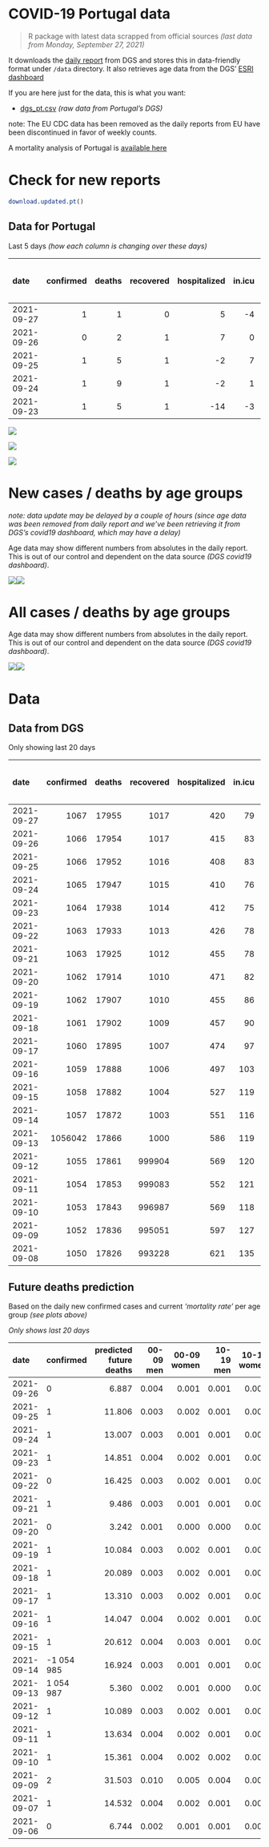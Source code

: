 COVID-19 Portugal data
================

> R package with latest data scrapped from official sources *(last data
> from Monday, September 27, 2021)*

It downloads the [daily
report](https://covid19.min-saude.pt/relatorio-de-situacao/) from DGS
and stores this in data-friendly format under `/data` directory. It also
retrieves age data from the DGS’ [ESRI
dashboard](https://covid19.min-saude.pt/ponto-de-situacao-atual-em-portugal/)

If you are here just for the data, this is what you want:

-   [dgs\_pt.csv](raw/master/data/dgs_pt.csv) *(raw data from Portugal’s
    DGS)*

note: The EU CDC data has been removed as the daily reports from EU have
been discontinued in favor of weekly counts.

A mortality analysis of Portugal is [available
here](https://averissimo.github.io/covid19-analysis/mortality.html)

# Check for new reports

``` r
download.updated.pt()
```

## Data for Portugal

Last 5 days *(how each column is changing over these days)*

| date       | confirmed | deaths | recovered | hospitalized | in.icu | first vaccine | second vaccine | confirmed m 00-09 | confirmed w 00-09 | confirmed m 10-19 | confirmed w 10-19 | confirmed m 20-29 | confirmed w 20-29 | confirmed m 30-39 | confirmed w 30-39 | confirmed m 40-49 | confirmed w 40-49 | confirmed m 50-59 | confirmed w 50-59 | confirmed m 60-69 | confirmed w 60-69 | confirmed m 70-79 | confirmed w 70-79 | confirmed m 80+ | confirmed w 80+ | death m 00-09 | death w 00-09 | death m 10-19 | death w 10-19 | death m 20-29 | death w 20-29 | death m 30-39 | death w 30-39 | death m 40-49 | death w 40-49 | death m 50-59 | death w 50-59 | death m 60-69 | death w 60-69 | death m 70-79 | death w 70-79 | death m 80+ | death w 80+ |
|:-----------|----------:|-------:|----------:|-------------:|-------:|--------------:|---------------:|------------------:|------------------:|------------------:|------------------:|------------------:|------------------:|------------------:|------------------:|------------------:|------------------:|------------------:|------------------:|------------------:|------------------:|------------------:|------------------:|----------------:|----------------:|--------------:|--------------:|--------------:|--------------:|--------------:|--------------:|--------------:|--------------:|--------------:|--------------:|--------------:|--------------:|--------------:|--------------:|--------------:|--------------:|------------:|------------:|
| 2021-09-27 |         1 |      1 |         0 |            5 |     -4 |          1675 |           4863 |                NA |                NA |                NA |                NA |                NA |                NA |                NA |                NA |                NA |                NA |                NA |                NA |                NA |                NA |                NA |                NA |              NA |              NA |            NA |            NA |            NA |            NA |            NA |            NA |            NA |            NA |            NA |            NA |            NA |            NA |            NA |            NA |            NA |            NA |          NA |          NA |
| 2021-09-26 |         0 |      2 |         1 |            7 |      0 |            NA |             NA |                65 |                42 |                34 |                64 |                35 |                31 |                39 |                38 |                41 |                34 |                36 |                34 |                21 |                26 |                13 |                21 |               9 |              15 |             0 |             0 |             0 |             0 |             0 |             0 |             0 |             0 |             0 |             0 |             0 |             0 |             0 |             0 |             0 |             1 |           1 |           0 |
| 2021-09-25 |         1 |      5 |         1 |           -2 |      7 |            NA |             NA |                49 |                59 |                51 |                42 |                51 |                37 |                52 |                45 |                48 |                45 |                38 |                36 |                36 |                25 |                20 |                32 |              13 |              36 |             0 |             0 |             0 |             0 |             0 |             0 |             0 |             0 |             0 |             0 |             0 |             0 |             0 |             0 |             0 |             0 |           2 |           3 |
| 2021-09-24 |         1 |      9 |         1 |           -2 |      1 |          6491 |           9440 |                52 |                40 |                48 |                44 |                51 |                44 |                48 |                56 |                38 |                46 |                44 |                74 |                26 |                48 |                24 |                27 |              19 |              34 |             0 |             0 |             0 |             0 |             0 |             0 |             0 |             0 |             0 |             1 |             0 |             0 |             0 |             0 |             2 |             1 |           1 |           4 |
| 2021-09-23 |         1 |      5 |         1 |          -14 |     -3 |          6177 |          13302 |                67 |                61 |                49 |                59 |                69 |                43 |                53 |                71 |                46 |                65 |                49 |                50 |                41 |                35 |                36 |                32 |              15 |              44 |             0 |             0 |             0 |             0 |             0 |             0 |             0 |             0 |             0 |             0 |             0 |             0 |             0 |             2 |             0 |             0 |           1 |           2 |

![](README_files/figure-gfm/totals-1.svg)<!-- -->

![](README_files/figure-gfm/differential-1.svg)<!-- -->

![](README_files/figure-gfm/differential_7days-1.svg)<!-- -->

# New cases / deaths by age groups

*note: data update may be delayed by a couple of hours (since age data
was been removed from daily report and we’ve been retrieving it from
DGS’s covid19 dashboard, which may have a delay)*

Age data may show different numbers from absolutes in the daily report.
This is out of our control and dependent on the data source *(DGS
covid19 dashboard)*.

![](README_files/figure-gfm/new_cases_deaths-1.svg)<!-- -->![](README_files/figure-gfm/new_cases_deaths-2.svg)<!-- -->

# All cases / deaths by age groups

Age data may show different numbers from absolutes in the daily report.
This is out of our control and dependent on the data source *(DGS
covid19 dashboard)*.

![](README_files/figure-gfm/total_cases_deaths-1.svg)<!-- -->![](README_files/figure-gfm/total_cases_deaths-2.svg)<!-- -->

# Data

## Data from DGS

Only showing last 20 days

| date       | confirmed | deaths | recovered | hospitalized | in.icu | confirmed m 00-09 | confirmed w 00-09 | confirmed m 10-19 | confirmed w 10-19 | confirmed m 20-29 | confirmed w 20-29 | confirmed m 30-39 | confirmed w 30-39 | confirmed m 40-49 | confirmed w 40-49 | confirmed m 50-59 | confirmed w 50-59 | confirmed m 60-69 | confirmed w 60-69 | confirmed m 70-79 | confirmed w 70-79 | confirmed m 80+ | confirmed w 80+ | death m 00-09 | death w 00-09 | death m 10-19 | death w 10-19 | death m 20-29 | death w 20-29 | death m 30-39 | death w 30-39 | death m 40-49 | death w 40-49 | death m 50-59 | death w 50-59 | death m 60-69 | death w 60-69 | death m 70-79 | death w 70-79 | death m 80+ | death w 80+ | first vaccine | second vaccine |
|:-----------|----------:|-------:|----------:|-------------:|-------:|------------------:|------------------:|------------------:|------------------:|------------------:|------------------:|------------------:|------------------:|------------------:|------------------:|------------------:|------------------:|------------------:|------------------:|------------------:|------------------:|----------------:|----------------:|--------------:|--------------:|--------------:|--------------:|--------------:|--------------:|--------------:|--------------:|--------------:|--------------:|--------------:|--------------:|--------------:|--------------:|--------------:|--------------:|------------:|------------:|--------------:|---------------:|
| 2021-09-27 |      1067 |  17955 |      1017 |          420 |     79 |                NA |                NA |                NA |                NA |                NA |                NA |                NA |                NA |                NA |                NA |                NA |                NA |                NA |                NA |                NA |                NA |              NA |              NA |            NA |            NA |            NA |            NA |            NA |            NA |            NA |            NA |            NA |            NA |            NA |            NA |            NA |            NA |            NA |            NA |          NA |          NA |       8532169 |        6680104 |
| 2021-09-26 |      1066 |  17954 |      1017 |          415 |     83 |             33479 |             32210 |             57167 |             57450 |             84578 |             88954 |             73929 |             83278 |             76820 |             94577 |             64585 |             81220 |             47109 |             51678 |             29859 |             33580 |           25348 |           50392 |             2 |             1 |             1 |             1 |             8 |             5 |            26 |            20 |           109 |            68 |           365 |           157 |          1133 |           502 |          2401 |          1445 |        5369 |        6341 |       8530494 |        6675241 |
| 2021-09-25 |      1066 |  17952 |      1016 |          408 |     83 |             33414 |             32168 |             57133 |             57386 |             84543 |             88923 |             73890 |             83240 |             76779 |             94543 |             64549 |             81186 |             47088 |             51652 |             29846 |             33559 |           25339 |           50377 |             2 |             1 |             1 |             1 |             8 |             5 |            26 |            20 |           109 |            68 |           365 |           157 |          1133 |           502 |          2401 |          1444 |        5368 |        6341 |            NA |             NA |
| 2021-09-24 |      1065 |  17947 |      1015 |          410 |     76 |             33365 |             32109 |             57082 |             57344 |             84492 |             88886 |             73838 |             83195 |             76731 |             94498 |             64511 |             81150 |             47052 |             51627 |             29826 |             33527 |           25326 |           50341 |             2 |             1 |             1 |             1 |             8 |             5 |            26 |            20 |           109 |            68 |           365 |           157 |          1133 |           502 |          2401 |          1444 |        5366 |        6338 |       8519067 |        6646737 |
| 2021-09-23 |      1064 |  17938 |      1014 |          412 |     75 |             33313 |             32069 |             57034 |             57300 |             84441 |             88842 |             73790 |             83139 |             76693 |             94452 |             64467 |             81076 |             47026 |             51579 |             29802 |             33500 |           25307 |           50307 |             2 |             1 |             1 |             1 |             8 |             5 |            26 |            20 |           109 |            67 |           365 |           157 |          1133 |           502 |          2399 |          1443 |        5365 |        6334 |       8512576 |        6637297 |
| 2021-09-22 |      1063 |  17933 |      1013 |          426 |     78 |             33246 |             32008 |             56985 |             57241 |             84372 |             88799 |             73737 |             83068 |             76647 |             94387 |             64418 |             81026 |             46985 |             51544 |             29766 |             33468 |           25292 |           50263 |             2 |             1 |             1 |             1 |             8 |             5 |            26 |            20 |           109 |            67 |           365 |           157 |          1133 |           500 |          2399 |          1443 |        5364 |        6332 |       8506399 |        6623995 |
| 2021-09-21 |      1063 |  17925 |      1012 |          455 |     78 |             33196 |             31958 |             56932 |             57189 |             84300 |             88751 |             73684 |             83000 |             76589 |             94323 |             64361 |             80959 |             46950 |             51508 |             29729 |             33436 |           25265 |           50227 |             2 |             1 |             1 |             1 |             8 |             5 |            26 |            20 |           109 |            67 |           365 |           156 |          1133 |           500 |          2398 |          1442 |        5361 |        6330 |       8500165 |        6605082 |
| 2021-09-20 |      1062 |  17914 |      1010 |          471 |     82 |             33144 |             31916 |             56887 |             57153 |             84223 |             88708 |             73621 |             82939 |             76533 |             94252 |             64316 |             80913 |             46921 |             51468 |             29710 |             33411 |           25252 |           50207 |             2 |             1 |             1 |             1 |             8 |             5 |            26 |            20 |           109 |            67 |           364 |           156 |          1132 |           500 |          2397 |          1441 |        5356 |        6328 |            NA |             NA |
| 2021-09-19 |      1062 |  17907 |      1010 |          455 |     86 |             33125 |             31903 |             56880 |             57146 |             84196 |             88691 |             73590 |             82917 |             76504 |             94234 |             64306 |             80901 |             46905 |             51455 |             29698 |             33400 |           25249 |           50203 |             2 |             1 |             1 |             1 |             8 |             5 |            26 |            20 |           109 |            67 |           363 |           156 |          1131 |           499 |          2396 |          1441 |        5356 |        6325 |            NA |             NA |
| 2021-09-18 |      1061 |  17902 |      1009 |          457 |     90 |             33068 |             31850 |             56838 |             57117 |             84144 |             88655 |             73548 |             82869 |             76465 |             94181 |             64271 |             80855 |             46871 |             51422 |             29675 |             33382 |           25236 |           50178 |             2 |             1 |             1 |             1 |             8 |             5 |            26 |            20 |           109 |            67 |           363 |           156 |          1131 |           499 |          2395 |          1439 |        5355 |        6324 |            NA |             NA |
| 2021-09-17 |      1060 |  17895 |      1007 |          474 |     97 |             33023 |             31787 |             56791 |             57076 |             84075 |             88579 |             73476 |             82813 |             76419 |             94124 |             64235 |             80781 |             46822 |             51369 |             29643 |             33352 |           25209 |           50112 |             2 |             1 |             1 |             1 |             8 |             5 |            26 |            20 |           109 |            67 |           362 |           156 |          1129 |           499 |          2394 |          1438 |        5354 |        6323 |            NA |             NA |
| 2021-09-16 |      1059 |  17888 |      1006 |          497 |    103 |             32977 |             31729 |             56736 |             57015 |             83990 |             88521 |             73414 |             82740 |             76353 |             94029 |             64182 |             80686 |             46779 |             51319 |             29616 |             33309 |           25200 |           50071 |             2 |             1 |             1 |             1 |             8 |             5 |            26 |            20 |           108 |            67 |           361 |           156 |          1128 |           499 |          2393 |          1438 |        5352 |        6322 |            NA |             NA |
| 2021-09-15 |      1058 |  17882 |      1004 |          527 |    119 |             32909 |             31680 |             56673 |             56964 |             83914 |             88452 |             73342 |             82672 |             76291 |             93933 |             64112 |             80581 |             46730 |             51263 |             29587 |             33275 |           25182 |           50040 |             2 |             1 |             1 |             1 |             8 |             5 |            26 |            20 |           108 |            67 |           360 |           156 |          1128 |           499 |          2393 |          1438 |        5348 |        6321 |            NA |             NA |
| 2021-09-14 |      1057 |  17872 |      1003 |          551 |    116 |             32844 |             31591 |             56603 |             56917 |             83825 |             88352 |             73267 |             82583 |             76220 |             93838 |             64036 |             80485 |             46677 |             51193 |             29550 |             33236 |           25152 |           49986 |             2 |             1 |             1 |             1 |             8 |             5 |            26 |            20 |           108 |            67 |           358 |           155 |          1128 |           499 |          2391 |          1438 |        5344 |        6320 |       8451444 |        6371076 |
| 2021-09-13 |   1056042 |  17866 |      1000 |          586 |    119 |             32802 |             31560 |             56539 |             56863 |             83727 |             88277 |             73188 |             82506 |             76159 |             93745 |             63971 |             80411 |             46633 |             51129 |             29524 |             33199 |           25127 |           49942 |             2 |             1 |             1 |             1 |             8 |             5 |            26 |            20 |           107 |            67 |           358 |           155 |          1128 |           499 |          2391 |          1436 |        5343 |        6318 |       8441603 |        6325476 |
| 2021-09-12 |      1055 |  17861 |    999904 |          569 |    120 |             32763 |             31537 |             56511 |             56836 |             83693 |             88243 |             73154 |             82464 |             76129 |             93710 |             63946 |             80387 |             46615 |             51102 |             29509 |             33192 |           25117 |           49936 |             2 |             1 |             1 |             1 |             8 |             5 |            26 |            20 |           107 |            67 |           358 |           155 |          1127 |           499 |          2390 |          1436 |        5342 |        6316 |       8436183 |        6293193 |
| 2021-09-11 |      1054 |  17853 |    999083 |          552 |    121 |             32715 |             31481 |             56452 |             56787 |             83601 |             88165 |             73088 |             82407 |             76060 |             93646 |             63897 |             80319 |             46577 |             51065 |             29491 |             33164 |           25108 |           49907 |             2 |             1 |             1 |             1 |             8 |             5 |            26 |            20 |           107 |            67 |           358 |           155 |          1127 |           498 |          2389 |          1435 |        5341 |        6312 |       8426360 |        6177334 |
| 2021-09-10 |      1053 |  17843 |    996987 |          569 |    118 |             32648 |             31408 |             56373 |             56715 |             83478 |             88038 |             73003 |             82323 |             75991 |             93554 |             63839 |             80234 |             46533 |             51009 |             29462 |             33131 |           25089 |           49879 |             2 |             1 |             1 |             1 |             8 |             5 |            26 |            20 |           106 |            67 |           358 |           155 |          1127 |           498 |          2386 |          1435 |        5337 |        6310 |       8415358 |        6147472 |
| 2021-09-09 |      1052 |  17836 |    995051 |          597 |    127 |             32584 |             31341 |             56266 |             56619 |             83348 |             87919 |             72890 |             82243 |             75903 |             93449 |             63784 |             80157 |             46490 |             50954 |             29426 |             33097 |           25067 |           49847 |             2 |             1 |             1 |             1 |             8 |             5 |            26 |            20 |           106 |            67 |           358 |           154 |          1126 |           498 |          2385 |          1433 |        5337 |        6308 |       8403582 |        6117667 |
| 2021-09-08 |      1050 |  17826 |    993228 |          621 |    135 |                NA |                NA |                NA |                NA |                NA |                NA |                NA |                NA |                NA |                NA |                NA |                NA |                NA |                NA |                NA |                NA |              NA |              NA |            NA |            NA |            NA |            NA |            NA |            NA |            NA |            NA |            NA |            NA |            NA |            NA |            NA |            NA |            NA |            NA |          NA |          NA |       8393677 |        6086746 |

## Future deaths prediction

Based on the daily new confirmed cases and current *‘mortality rate’*
per age group *(see plots above)*

*Only shows last 20 days*

| date       | confirmed  | predicted future deaths | 00-09 men | 00-09 women | 10-19 men | 10-19 women | 20-29 men | 20-29 women | 30-39 men | 30-39 women | 40-49 men | 40-49 women | 50-59 men | 50-59 women | 60-69 men | 60-69 women | 70-79 men | 70-79 women | 80+ men | 80+ women |
|:-----------|:-----------|------------------------:|----------:|------------:|----------:|------------:|----------:|------------:|----------:|------------:|----------:|------------:|----------:|------------:|----------:|------------:|----------:|------------:|--------:|----------:|
| 2021-09-26 | 0          |                   6.887 |     0.004 |       0.001 |     0.001 |       0.001 |     0.003 |       0.002 |     0.014 |       0.009 |     0.058 |       0.024 |     0.203 |       0.066 |     0.505 |       0.253 |     1.045 |       0.904 |   1.906 |     1.888 |
| 2021-09-25 | 1          |                  11.806 |     0.003 |       0.002 |     0.001 |       0.001 |     0.005 |       0.002 |     0.018 |       0.011 |     0.068 |       0.032 |     0.215 |       0.070 |     0.866 |       0.243 |     1.608 |       1.377 |   2.754 |     4.530 |
| 2021-09-24 | 1          |                  13.007 |     0.003 |       0.001 |     0.001 |       0.001 |     0.005 |       0.002 |     0.017 |       0.013 |     0.054 |       0.033 |     0.249 |       0.143 |     0.625 |       0.466 |     1.930 |       1.162 |   4.024 |     4.278 |
| 2021-09-23 | 1          |                  14.851 |     0.004 |       0.002 |     0.001 |       0.001 |     0.007 |       0.002 |     0.019 |       0.017 |     0.065 |       0.047 |     0.277 |       0.097 |     0.986 |       0.340 |     2.895 |       1.377 |   3.177 |     5.537 |
| 2021-09-22 | 0          |                  16.425 |     0.003 |       0.002 |     0.001 |       0.001 |     0.007 |       0.003 |     0.019 |       0.016 |     0.082 |       0.046 |     0.322 |       0.130 |     0.842 |       0.350 |     2.975 |       1.377 |   5.719 |     4.530 |
| 2021-09-21 | 1          |                   9.486 |     0.003 |       0.001 |     0.001 |       0.001 |     0.007 |       0.002 |     0.022 |       0.015 |     0.079 |       0.051 |     0.254 |       0.089 |     0.697 |       0.389 |     1.528 |       1.076 |   2.754 |     2.517 |
| 2021-09-20 | 0          |                   3.242 |     0.001 |       0.000 |     0.000 |       0.000 |     0.003 |       0.001 |     0.011 |       0.005 |     0.041 |       0.013 |     0.057 |       0.023 |     0.385 |       0.126 |     0.965 |       0.473 |   0.635 |     0.503 |
| 2021-09-19 | 1          |                  10.084 |     0.003 |       0.002 |     0.001 |       0.001 |     0.005 |       0.002 |     0.015 |       0.012 |     0.055 |       0.038 |     0.198 |       0.089 |     0.818 |       0.321 |     1.849 |       0.775 |   2.754 |     3.146 |
| 2021-09-18 | 1          |                  20.089 |     0.003 |       0.002 |     0.001 |       0.001 |     0.007 |       0.004 |     0.025 |       0.013 |     0.065 |       0.041 |     0.203 |       0.143 |     1.178 |       0.515 |     2.573 |       1.291 |   5.719 |     8.305 |
| 2021-09-17 | 1          |                  13.310 |     0.003 |       0.002 |     0.001 |       0.001 |     0.008 |       0.003 |     0.022 |       0.018 |     0.094 |       0.068 |     0.300 |       0.184 |     1.034 |       0.486 |     2.171 |       1.850 |   1.906 |     5.159 |
| 2021-09-16 | 1          |                  14.047 |     0.004 |       0.002 |     0.001 |       0.001 |     0.007 |       0.004 |     0.025 |       0.016 |     0.088 |       0.069 |     0.396 |       0.203 |     1.178 |       0.544 |     2.332 |       1.463 |   3.813 |     3.901 |
| 2021-09-15 | 1          |                  20.612 |     0.004 |       0.003 |     0.001 |       0.001 |     0.008 |       0.006 |     0.026 |       0.021 |     0.101 |       0.068 |     0.430 |       0.186 |     1.275 |       0.680 |     2.975 |       1.678 |   6.354 |     6.795 |
| 2021-09-14 | -1 054 985 |                  16.924 |     0.003 |       0.001 |     0.001 |       0.001 |     0.009 |       0.004 |     0.028 |       0.018 |     0.087 |       0.067 |     0.367 |       0.143 |     1.058 |       0.622 |     2.091 |       1.592 |   5.295 |     5.537 |
| 2021-09-13 | 1 054 987  |                   5.360 |     0.002 |       0.001 |     0.000 |       0.000 |     0.003 |       0.002 |     0.012 |       0.010 |     0.043 |       0.025 |     0.141 |       0.046 |     0.433 |       0.262 |     1.206 |       0.301 |   2.118 |     0.755 |
| 2021-09-12 | 1          |                  10.089 |     0.003 |       0.002 |     0.001 |       0.001 |     0.009 |       0.004 |     0.023 |       0.014 |     0.098 |       0.046 |     0.277 |       0.131 |     0.914 |       0.359 |     1.447 |       1.205 |   1.906 |     3.649 |
| 2021-09-11 | 1          |                  13.634 |     0.004 |       0.002 |     0.001 |       0.001 |     0.012 |       0.007 |     0.030 |       0.020 |     0.098 |       0.066 |     0.328 |       0.164 |     1.058 |       0.544 |     2.332 |       1.420 |   4.024 |     3.523 |
| 2021-09-10 | 1          |                  15.361 |     0.004 |       0.002 |     0.002 |       0.002 |     0.012 |       0.007 |     0.040 |       0.019 |     0.125 |       0.075 |     0.311 |       0.149 |     1.034 |       0.534 |     2.895 |       1.463 |   4.660 |     4.027 |
| 2021-09-09 | 2          |                  31.503 |     0.010 |       0.005 |     0.004 |       0.004 |     0.031 |       0.015 |     0.079 |       0.061 |     0.288 |       0.187 |     0.865 |       0.342 |     2.381 |       1.399 |     4.744 |       3.098 |   8.049 |     9.941 |
| 2021-09-07 | 1          |                  14.532 |     0.004 |       0.002 |     0.001 |       0.002 |     0.012 |       0.006 |     0.037 |       0.021 |     0.133 |       0.054 |     0.362 |       0.130 |     1.203 |       0.457 |     2.975 |       1.334 |   4.024 |     3.775 |
| 2021-09-06 | 0          |                   6.744 |     0.002 |       0.001 |     0.001 |       0.001 |     0.008 |       0.003 |     0.018 |       0.010 |     0.061 |       0.041 |     0.141 |       0.070 |     0.649 |       0.233 |     1.447 |       0.516 |   1.906 |     1.636 |
